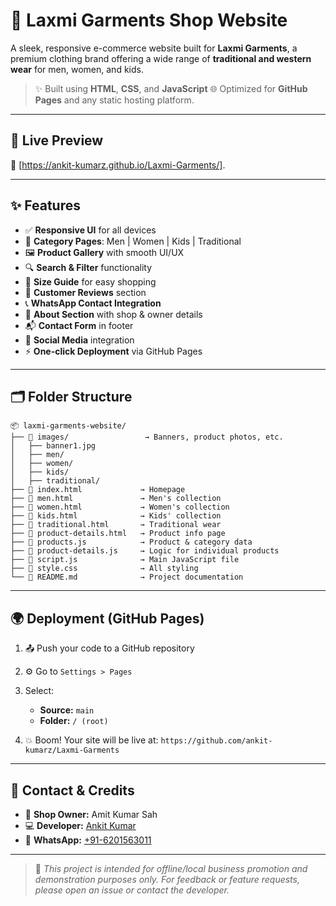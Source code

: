 # 👗 Laxmi Garments Shop Website

A sleek, responsive e-commerce website built for **Laxmi Garments**, a premium clothing brand offering a wide range of **traditional and western wear** for men, women, and kids.

> ✨ Built using **HTML**, **CSS**, and **JavaScript**
> 🌐 Optimized for **GitHub Pages** and any static hosting platform. 

---

## 🚀 Live Preview

**🔗** [https://ankit-kumarz.github.io/Laxmi-Garments/].

---

## ✨ Features

* ✅ **Responsive UI** for all devices
* 🧍 **Category Pages**: Men | Women | Kids | Traditional
* 🖼️ **Product Gallery** with smooth UI/UX
* 🔍 **Search & Filter** functionality
* 📏 **Size Guide** for easy shopping
* 💬 **Customer Reviews** section
* 📞 **WhatsApp Contact Integration**
* 📇 **About Section** with shop & owner details
* 📬 **Contact Form** in footer
* 🔗 **Social Media** integration
* ⚡ **One-click Deployment** via GitHub Pages

---

## 🗂️ Folder Structure 

```
📦 laxmi-garments-website/
├── 📁 images/                 → Banners, product photos, etc.
│   ├── banner1.jpg
│   ├── men/
│   ├── women/
│   ├── kids/
│   ├── traditional/
├── 📄 index.html             → Homepage
├── 📄 men.html               → Men's collection
├── 📄 women.html             → Women's collection
├── 📄 kids.html              → Kids' collection
├── 📄 traditional.html       → Traditional wear
├── 📄 product-details.html   → Product info page
├── 📄 products.js            → Product & category data
├── 📄 product-details.js     → Logic for individual products
├── 📄 script.js              → Main JavaScript file
├── 📄 style.css              → All styling
└── 📄 README.md              → Project documentation 
```

---

## 🌍 Deployment (GitHub Pages) 

1. 📤 Push your code to a GitHub repository
2. ⚙️ Go to `Settings > Pages`
3. Select:

   * **Source:** `main`
   * **Folder:** `/ (root)`
4. 💥 Boom! Your site will be live at:
   `https://github.com/ankit-kumarz/Laxmi-Garments`

---

## 👤 Contact & Credits

* 🛒 **Shop Owner:** Amit Kumar Sah 
* 💻 **Developer:** [Ankit Kumar](https://ankit-kumarz.github.io/Ankit-s-Portfolio/)
* 📱 **WhatsApp:** [+91-6201563011](https://wa.me/916201563011) 

---

> 📝 *This project is intended for offline/local business promotion and demonstration purposes only. For feedback or feature requests, please open an issue or contact the developer.*


